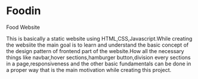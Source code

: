 # Foodin
Food Website

This is basically a static website using HTML,CSS,Javascript.While creating the websiite the main goal is to learn and understand the basic concept of the design pattern of frontend part of the website.How all the necessary things like navbar,hover sections,hamburger button,division every sections in a page,responsiveness and the other basic fundamentals can be done in a proper way that is the main motivation while creating this project.
